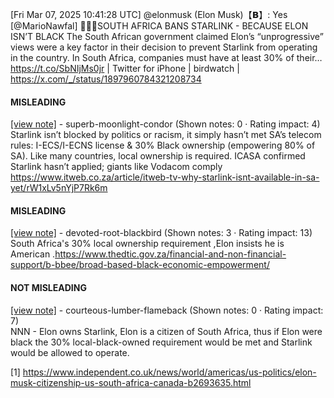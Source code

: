 [Fri Mar 07, 2025 10:41:28 UTC] @elonmusk (Elon Musk)【𝗕】: Yes [@MarioNawfal] 🚨🇿🇦SOUTH AFRICA BANS STARLINK - BECAUSE ELON ISN’T BLACK The South African government claimed Elon’s “unprogressive” views were a key factor in their decision to prevent Starlink from operating in the country. In South Africa, companies must have at least 30% of their… https://t.co/SbNIjMs0jr | Twitter for iPhone | birdwatch | https://x.com/_/status/1897960784321208734

#### MISLEADING

[[view note]](https://x.com/i/birdwatch/n/1898030563308568699) - superb-moonlight-condor (Shown notes: 0 · Rating impact: 4)\
Starlink isn’t blocked by politics or racism, it simply hasn’t met SA’s telecom rules: I-ECS/I-ECNS license & 30% Black ownership (empowering 80% of SA). Like many countries, local ownership is required. ICASA confirmed Starlink hasn’t applied; giants like Vodacom comply 
https://www.itweb.co.za/article/itweb-tv-why-starlink-isnt-available-in-sa-yet/rW1xLv5nYjP7Rk6m

#### MISLEADING

[[view note]](https://x.com/i/birdwatch/n/1898028538122383413) - devoted-root-blackbird (Shown notes: 3 · Rating impact: 13)\
South Africa's 30% local ownership requirement ,Elon insists he is American .https://www.thedtic.gov.za/financial-and-non-financial-support/b-bbee/broad-based-black-economic-empowerment/

#### NOT MISLEADING

[[view note]](https://x.com/i/birdwatch/n/1898035037330981151) - courteous-lumber-flameback (Shown notes: 0 · Rating impact: 7)\
NNN - Elon owns Starlink, Elon is a  citizen of South Africa, thus if Elon were black the 30% local-black-owned requirement would be met and Starlink would be allowed to operate.  

[1] https://www.independent.co.uk/news/world/americas/us-politics/elon-musk-citizenship-us-south-africa-canada-b2693635.html
